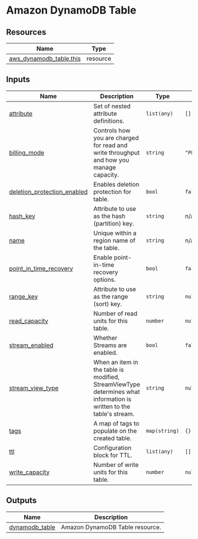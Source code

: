 # Amazon DynamoDB Table

## Resources

| Name | Type |
|------|------|
| [aws_dynamodb_table.this](https://registry.terraform.io/providers/hashicorp/aws/latest/docs/resources/dynamodb_table) | resource |

## Inputs

| Name | Description | Type | Default | Required |
|------|-------------|------|---------|:--------:|
| <a name="input_attribute"></a> [attribute](#input\_attribute) | Set of nested attribute definitions. | `list(any)` | `[]` | no |
| <a name="input_billing_mode"></a> [billing\_mode](#input\_billing\_mode) | Controls how you are charged for read and write throughput and how you manage capacity. | `string` | `"PROVISIONED"` | no |
| <a name="input_deletion_protection_enabled"></a> [deletion\_protection\_enabled](#input\_deletion\_protection\_enabled) | Enables deletion protection for table. | `bool` | `false` | no |
| <a name="input_hash_key"></a> [hash\_key](#input\_hash\_key) | Attribute to use as the hash (partition) key. | `string` | n/a | yes |
| <a name="input_name"></a> [name](#input\_name) | Unique within a region name of the table. | `string` | n/a | yes |
| <a name="input_point_in_time_recovery"></a> [point\_in\_time\_recovery](#input\_point\_in\_time\_recovery) | Enable point-in-time recovery options. | `bool` | `false` | no |
| <a name="input_range_key"></a> [range\_key](#input\_range\_key) | Attribute to use as the range (sort) key. | `string` | `null` | no |
| <a name="input_read_capacity"></a> [read\_capacity](#input\_read\_capacity) | Number of read units for this table. | `number` | `null` | no |
| <a name="input_stream_enabled"></a> [stream\_enabled](#input\_stream\_enabled) | Whether Streams are enabled. | `bool` | `false` | no |
| <a name="input_stream_view_type"></a> [stream\_view\_type](#input\_stream\_view\_type) | When an item in the table is modified, StreamViewType determines what information is written to the table's stream. | `string` | `null` | no |
| <a name="input_tags"></a> [tags](#input\_tags) | A map of tags to populate on the created table. | `map(string)` | `{}` | no |
| <a name="input_ttl"></a> [ttl](#input\_ttl) | Configuration block for TTL. | `list(any)` | `[]` | no |
| <a name="input_write_capacity"></a> [write\_capacity](#input\_write\_capacity) | Number of write units for this table. | `number` | `null` | no |

## Outputs

| Name | Description |
|------|-------------|
| <a name="output_dynamodb_table"></a> [dynamodb\_table](#output\_dynamodb\_table) | Amazon DynamoDB Table resource. |
